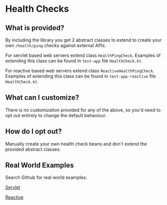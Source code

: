 # Health Checks

## What is provided?

By including the library you get 2 abstract classes to extend to create your own `/health/ping` checks against external APIs.

For servlet based web servers extend class `HealthPingCheck`. Examples of extending this class can be found in `test-app` file `HealthCheck.kt`.

For reactive based web servers extend class `ReactiveHealthPingCheck`. Examples of extending this class can be found in `test-app-reactive` file `HealthCheck.kt`.

## What can I customize?

There is no customization provided for any of the above, so you'd need to opt out entirely to change the default behaviour.

## How do I opt out?

Manually create your own health check beans and don't extend the provided abstract classes.

## Real World Examples

Search Github for real world examples:

[Servlet](https://github.com/search?q=org%3Aministryofjustice+uk.gov.justice.hmpps.kotlin.health.HealthPingCheck&type=code)

[Reactive](https://github.com/search?q=org%3Aministryofjustice+uk.gov.justice.hmpps.kotlin.health.ReactiveHealthPingCheck&type=code)